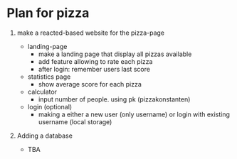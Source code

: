 # Plan for pizza

1. make a reacted-based website for the pizza-page
    * landing-page
        * make a landing page that display all pizzas available
        * add feature allowing to rate each pizza
        * after login: remember users last score
    * statistics page
        * show average score for each pizza
    * calculator
        * input number of people. using pk (pizzakonstanten) 
    * login (optional)
        * making a either a new user (only username) or login with existing username (local storage)

2. Adding a database
    * TBA